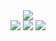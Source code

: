 <div align="center">
  <!--- Summary card -->
  <img src="https://github-readme-stats.vercel.app/api?username=marlstar&show_icons=true&theme=tokyonight&bg_color=30,000000,434343">
  <br>
  <!--- Top languages card -->
  <img src="https://github-readme-stats.vercel.app/api/top-langs/?username=marlstar&show_icons=true&theme=tokyonight&bg_color=30,000000,434343">
  <!--- Leetcode card -->
  <img src="https://leetcode-stats-six.vercel.app/?username=marlstar&theme=dark">

  <!--- Trophies -->
  <img src="https://github-profile-trophy.vercel.app/?username=marlstar&theme=juicyfresh&no-bg=true" />
</div>
